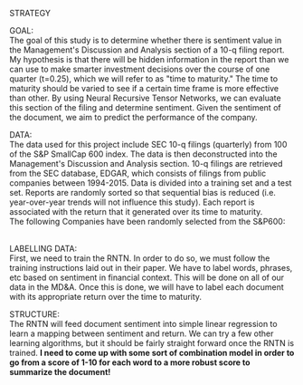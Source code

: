 STRATEGY

GOAL:<br>
The goal of this study is to determine whether there is sentiment value in the Management's Discussion and Analysis section of a 10-q filing report.  My hypothesis is that there will be hidden information in the report than we can use to make smarter investment decisions over the course of one quarter (t=0.25), which we will refer to as "time to maturity." The time to maturity should be varied to see if a certain time frame is more effective than other.  By using Neural Recursive Tensor Networks, we can evaluate this section of the filing and determine sentiment. Given the sentiment of the document, we aim to predict the performance of the company.

DATA:<br>
The data used for this project include SEC 10-q filings (quarterly) from 100 of the S&P SmallCap 600 index. The data is then deconstructed into the Management's Discussion and Analysis section. 10-q filings are retrieved from the SEC database, EDGAR, which consists of filings from public companies between 1994-2015.  Data is divided into a training set and a test set. Reports are randomly sorted so that sequential bias is reduced (i.e. year-over-year trends will not influence this study).  Each report is associated with the return that it generated over its time to maturity.
<br>
The following Companies have been randomly selected from the S&P600:

<br>
LABELLING DATA:<br>
First, we need to train the RNTN.  In order to do so, we must follow the training instructions laid out in their paper.  We have to label words, phrases, etc based on sentiment in financial context.  This will be done on all of our data in the MD&A.  Once this is done, we will have to label each document with its appropriate return over the time to maturity.

STRUCTURE:<br>
The RNTN will feed document sentiment into simple linear regression to learn a mapping between sentiment and return.  We can try a few other learning algorithms, but it should be fairly straight forward once the RNTN is trained.  <b>I need to come up with some sort of combination model in order to go from a score of 1-10 for each word to a more robust score to summarize the document!</b>
